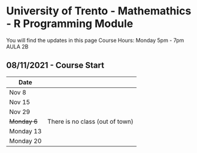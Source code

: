 # University of Trento - Mathemathics - R Programming Module
You will find the updates in this page
Course Hours: Monday 5pm - 7pm  AULA 2B
## 08/11/2021 - Course Start
| Date      |   |
|-----------|---|
| Nov 8     |   |
| Nov 15    |   |
| Nov 29    |   |
| ~~Monday 6~~  | There is no class (out of town)  |
| Monday 13 |   |
| Monday 20 |   |
